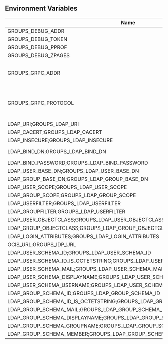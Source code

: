 ## Environment Variables

| Name | Type | Default Value | Description |
|------|------|---------------|-------------|
| GROUPS_DEBUG_ADDR | string | 127.0.0.1:9161 | |
| GROUPS_DEBUG_TOKEN | string |  | |
| GROUPS_DEBUG_PPROF | bool | false | |
| GROUPS_DEBUG_ZPAGES | bool | false | |
| GROUPS_GRPC_ADDR | string | 127.0.0.1:9160 | The address of the grpc service.|
| GROUPS_GRPC_PROTOCOL | string | tcp | The transport protocol of the grpc service.|
| LDAP_URI;GROUPS_LDAP_URI | string | ldaps://localhost:9235 | |
| LDAP_CACERT;GROUPS_LDAP_CACERT | string | ~/.ocis/idm/ldap.crt | |
| LDAP_INSECURE;GROUPS_LDAP_INSECURE | bool | false | |
| LDAP_BIND_DN;GROUPS_LDAP_BIND_DN | string | uid=reva,ou=sysusers,o=libregraph-idm | |
| LDAP_BIND_PASSWORD;GROUPS_LDAP_BIND_PASSWORD | string |  | |
| LDAP_USER_BASE_DN;GROUPS_LDAP_USER_BASE_DN | string | ou=users,o=libregraph-idm | |
| LDAP_GROUP_BASE_DN;GROUPS_LDAP_GROUP_BASE_DN | string | ou=groups,o=libregraph-idm | |
| LDAP_USER_SCOPE;GROUPS_LDAP_USER_SCOPE | string | sub | |
| LDAP_GROUP_SCOPE;GROUPS_LDAP_GROUP_SCOPE | string | sub | |
| LDAP_USERFILTER;GROUPS_LDAP_USERFILTER | string |  | |
| LDAP_GROUPFILTER;GROUPS_LDAP_USERFILTER | string |  | |
| LDAP_USER_OBJECTCLASS;GROUPS_LDAP_USER_OBJECTCLASS | string | inetOrgPerson | |
| LDAP_GROUP_OBJECTCLASS;GROUPS_LDAP_GROUP_OBJECTCLASS | string | groupOfNames | |
| LDAP_LOGIN_ATTRIBUTES;GROUPS_LDAP_LOGIN_ATTRIBUTES |  | [uid mail] | |
| OCIS_URL;GROUPS_IDP_URL | string | https://localhost:9200 | |
| LDAP_USER_SCHEMA_ID;GROUPS_LDAP_USER_SCHEMA_ID | string | ownclouduuid | |
| LDAP_USER_SCHEMA_ID_IS_OCTETSTRING;GROUPS_LDAP_USER_SCHEMA_ID_IS_OCTETSTRING | bool | false | |
| LDAP_USER_SCHEMA_MAIL;GROUPS_LDAP_USER_SCHEMA_MAIL | string | mail | |
| LDAP_USER_SCHEMA_DISPLAYNAME;GROUPS_LDAP_USER_SCHEMA_DISPLAYNAME | string | displayname | |
| LDAP_USER_SCHEMA_USERNAME;GROUPS_LDAP_USER_SCHEMA_USERNAME | string | uid | |
| LDAP_GROUP_SCHEMA_ID;GROUPS_LDAP_GROUP_SCHEMA_ID | string | ownclouduuid | |
| LDAP_GROUP_SCHEMA_ID_IS_OCTETSTRING;GROUPS_LDAP_GROUP_SCHEMA_ID_IS_OCTETSTRING | bool | false | |
| LDAP_GROUP_SCHEMA_MAIL;GROUPS_LDAP_GROUP_SCHEMA_MAIL | string | mail | |
| LDAP_GROUP_SCHEMA_DISPLAYNAME;GROUPS_LDAP_GROUP_SCHEMA_DISPLAYNAME | string | cn | |
| LDAP_GROUP_SCHEMA_GROUPNAME;GROUPS_LDAP_GROUP_SCHEMA_GROUPNAME | string | cn | |
| LDAP_GROUP_SCHEMA_MEMBER;GROUPS_LDAP_GROUP_SCHEMA_MEMBER | string | member | |